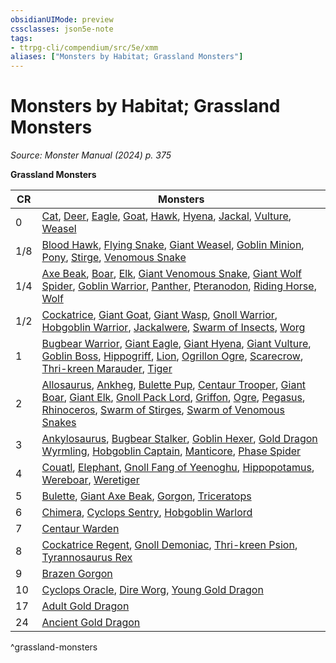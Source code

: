 ```yaml
---
obsidianUIMode: preview
cssclasses: json5e-note
tags:
- ttrpg-cli/compendium/src/5e/xmm
aliases: ["Monsters by Habitat; Grassland Monsters"]
---
```

# Monsters by Habitat; Grassland Monsters
*Source: Monster Manual (2024) p. 375* 

**Grassland Monsters**

| CR | Monsters |
|----|----------|
| 0 | [Cat](3-Mechanics/CLI/bestiary/beast/cat-xmm.md), [Deer](3-Mechanics/CLI/bestiary/beast/deer-xmm.md), [Eagle](3-Mechanics/CLI/bestiary/beast/eagle-xmm.md), [Goat](3-Mechanics/CLI/bestiary/beast/goat-xmm.md), [Hawk](3-Mechanics/CLI/bestiary/beast/hawk-xmm.md), [Hyena](3-Mechanics/CLI/bestiary/beast/hyena-xmm.md), [Jackal](3-Mechanics/CLI/bestiary/beast/jackal-xmm.md), [Vulture](3-Mechanics/CLI/bestiary/beast/vulture-xmm.md), [Weasel](3-Mechanics/CLI/bestiary/beast/weasel-xmm.md) |
| 1/8 | [Blood Hawk](3-Mechanics/CLI/bestiary/beast/blood-hawk-xmm.md), [Flying Snake](3-Mechanics/CLI/bestiary/monstrosity/flying-snake-xmm.md), [Giant Weasel](3-Mechanics/CLI/bestiary/beast/giant-weasel-xmm.md), [Goblin Minion](3-Mechanics/CLI/bestiary/fey/goblin-minion-xmm.md), [Pony](3-Mechanics/CLI/bestiary/beast/pony-xmm.md), [Stirge](3-Mechanics/CLI/bestiary/monstrosity/stirge-xmm.md), [Venomous Snake](3-Mechanics/CLI/bestiary/beast/venomous-snake-xmm.md) |
| 1/4 | [Axe Beak](3-Mechanics/CLI/bestiary/monstrosity/axe-beak-xmm.md), [Boar](3-Mechanics/CLI/bestiary/beast/boar-xmm.md), [Elk](3-Mechanics/CLI/bestiary/beast/elk-xmm.md), [Giant Venomous Snake](3-Mechanics/CLI/bestiary/beast/giant-venomous-snake-xmm.md), [Giant Wolf Spider](3-Mechanics/CLI/bestiary/beast/giant-wolf-spider-xmm.md), [Goblin Warrior](3-Mechanics/CLI/bestiary/fey/goblin-warrior-xmm.md), [Panther](3-Mechanics/CLI/bestiary/beast/panther-xmm.md), [Pteranodon](3-Mechanics/CLI/bestiary/beast/pteranodon-xmm.md), [Riding Horse](3-Mechanics/CLI/bestiary/beast/riding-horse-xmm.md), [Wolf](3-Mechanics/CLI/bestiary/beast/wolf-xmm.md) |
| 1/2 | [Cockatrice](3-Mechanics/CLI/bestiary/monstrosity/cockatrice-xmm.md), [Giant Goat](3-Mechanics/CLI/bestiary/beast/giant-goat-xmm.md), [Giant Wasp](3-Mechanics/CLI/bestiary/beast/giant-wasp-xmm.md), [Gnoll Warrior](3-Mechanics/CLI/bestiary/fiend/gnoll-warrior-xmm.md), [Hobgoblin Warrior](3-Mechanics/CLI/bestiary/fey/hobgoblin-warrior-xmm.md), [Jackalwere](3-Mechanics/CLI/bestiary/fiend/jackalwere-xmm.md), [Swarm of Insects](3-Mechanics/CLI/bestiary/beast/swarm-of-insects-xmm.md), [Worg](3-Mechanics/CLI/bestiary/fey/worg-xmm.md) |
| 1 | [Bugbear Warrior](3-Mechanics/CLI/bestiary/fey/bugbear-warrior-xmm.md), [Giant Eagle](3-Mechanics/CLI/bestiary/celestial/giant-eagle-xmm.md), [Giant Hyena](3-Mechanics/CLI/bestiary/beast/giant-hyena-xmm.md), [Giant Vulture](3-Mechanics/CLI/bestiary/monstrosity/giant-vulture-xmm.md), [Goblin Boss](3-Mechanics/CLI/bestiary/fey/goblin-boss-xmm.md), [Hippogriff](3-Mechanics/CLI/bestiary/monstrosity/hippogriff-xmm.md), [Lion](3-Mechanics/CLI/bestiary/beast/lion-xmm.md), [Ogrillon Ogre](3-Mechanics/CLI/bestiary/giant/ogrillon-ogre-xmm.md), [Scarecrow](3-Mechanics/CLI/bestiary/construct/scarecrow-xmm.md), [Thri-kreen Marauder](3-Mechanics/CLI/bestiary/monstrosity/thri-kreen-marauder-xmm.md), [Tiger](3-Mechanics/CLI/bestiary/beast/tiger-xmm.md) |
| 2 | [Allosaurus](3-Mechanics/CLI/bestiary/beast/allosaurus-xmm.md), [Ankheg](3-Mechanics/CLI/bestiary/monstrosity/ankheg-xmm.md), [Bulette Pup](3-Mechanics/CLI/bestiary/monstrosity/bulette-pup-xmm.md), [Centaur Trooper](3-Mechanics/CLI/bestiary/fey/centaur-trooper-xmm.md), [Giant Boar](3-Mechanics/CLI/bestiary/beast/giant-boar-xmm.md), [Giant Elk](3-Mechanics/CLI/bestiary/celestial/giant-elk-xmm.md), [Gnoll Pack Lord](3-Mechanics/CLI/bestiary/fiend/gnoll-pack-lord-xmm.md), [Griffon](3-Mechanics/CLI/bestiary/monstrosity/griffon-xmm.md), [Ogre](3-Mechanics/CLI/bestiary/giant/ogre-xmm.md), [Pegasus](3-Mechanics/CLI/bestiary/celestial/pegasus-xmm.md), [Rhinoceros](3-Mechanics/CLI/bestiary/beast/rhinoceros-xmm.md), [Swarm of Stirges](3-Mechanics/CLI/bestiary/monstrosity/swarm-of-stirges-xmm.md), [Swarm of Venomous Snakes](3-Mechanics/CLI/bestiary/beast/swarm-of-venomous-snakes-xmm.md) |
| 3 | [Ankylosaurus](3-Mechanics/CLI/bestiary/beast/ankylosaurus-xmm.md), [Bugbear Stalker](3-Mechanics/CLI/bestiary/fey/bugbear-stalker-xmm.md), [Goblin Hexer](3-Mechanics/CLI/bestiary/fey/goblin-hexer-xmm.md), [Gold Dragon Wyrmling](3-Mechanics/CLI/bestiary/dragon/gold-dragon-wyrmling-xmm.md), [Hobgoblin Captain](3-Mechanics/CLI/bestiary/fey/hobgoblin-captain-xmm.md), [Manticore](3-Mechanics/CLI/bestiary/monstrosity/manticore-xmm.md), [Phase Spider](3-Mechanics/CLI/bestiary/monstrosity/phase-spider-xmm.md) |
| 4 | [Couatl](3-Mechanics/CLI/bestiary/celestial/couatl-xmm.md), [Elephant](3-Mechanics/CLI/bestiary/beast/elephant-xmm.md), [Gnoll Fang of Yeenoghu](3-Mechanics/CLI/bestiary/fiend/gnoll-fang-of-yeenoghu-xmm.md), [Hippopotamus](3-Mechanics/CLI/bestiary/beast/hippopotamus-xmm.md), [Wereboar](3-Mechanics/CLI/bestiary/monstrosity/wereboar-xmm.md), [Weretiger](3-Mechanics/CLI/bestiary/monstrosity/weretiger-xmm.md) |
| 5 | [Bulette](3-Mechanics/CLI/bestiary/monstrosity/bulette-xmm.md), [Giant Axe Beak](3-Mechanics/CLI/bestiary/monstrosity/giant-axe-beak-xmm.md), [Gorgon](3-Mechanics/CLI/bestiary/construct/gorgon-xmm.md), [Triceratops](3-Mechanics/CLI/bestiary/beast/triceratops-xmm.md) |
| 6 | [Chimera](3-Mechanics/CLI/bestiary/monstrosity/chimera-xmm.md), [Cyclops Sentry](3-Mechanics/CLI/bestiary/giant/cyclops-sentry-xmm.md), [Hobgoblin Warlord](3-Mechanics/CLI/bestiary/fey/hobgoblin-warlord-xmm.md) |
| 7 | [Centaur Warden](3-Mechanics/CLI/bestiary/fey/centaur-warden-xmm.md) |
| 8 | [Cockatrice Regent](3-Mechanics/CLI/bestiary/monstrosity/cockatrice-regent-xmm.md), [Gnoll Demoniac](3-Mechanics/CLI/bestiary/fiend/gnoll-demoniac-xmm.md), [Thri-kreen Psion](3-Mechanics/CLI/bestiary/monstrosity/thri-kreen-psion-xmm.md), [Tyrannosaurus Rex](3-Mechanics/CLI/bestiary/beast/tyrannosaurus-rex-xmm.md) |
| 9 | [Brazen Gorgon](3-Mechanics/CLI/bestiary/construct/brazen-gorgon-xmm.md) |
| 10 | [Cyclops Oracle](3-Mechanics/CLI/bestiary/giant/cyclops-oracle-xmm.md), [Dire Worg](3-Mechanics/CLI/bestiary/fey/dire-worg-xmm.md), [Young Gold Dragon](3-Mechanics/CLI/bestiary/dragon/young-gold-dragon-xmm.md) |
| 17 | [Adult Gold Dragon](3-Mechanics/CLI/bestiary/dragon/adult-gold-dragon-xmm.md) |
| 24 | [Ancient Gold Dragon](3-Mechanics/CLI/bestiary/dragon/ancient-gold-dragon-xmm.md) |
^grassland-monsters